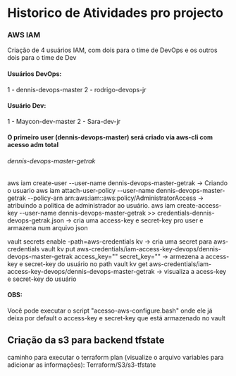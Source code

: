 # Historico de Atividades pro projecto

### AWS IAM
Criação de 4 usuários IAM, com dois para o time de DevOps e os outros dois para o time de Dev

#### Usuários DevOps:
1 - dennis-devops-master
2 - rodrigo-devops-jr 


#### Usuário Dev:
1 - Maycon-dev-master
2 - Sara-dev-jr

#### O primeiro user (dennis-devops-master) será criado via aws-cli com acesso adm total

###### dennis-devops-master-getrak
aws iam create-user --user-name dennis-devops-master-getrak -> Criando o usuario
aws iam attach-user-policy --user-name dennis-devops-master-getrak --policy-arn arn:aws:iam::aws:policy/AdministratorAccess -> atribuindo a politica de administrador ao usuário.
aws iam create-access-key --user-name dennis-devops-master-getrak >> credentials-dennis-devops-getrak.json -> cria uma access-key e secret-key pro user e armazena num arquivo json

vault secrets enable -path=aws-credentials kv -> cria uma secret para aws-credentials
vault kv put aws-credentials/iam-access-key-devops/dennis-devops-master-getrak access_key="" secret_key="" -> armezena a access-key e secret-key do usuário no path
vault kv get aws-credentials/iam-access-key-devops/dennis-devops-master-getrak -> visualiza a acess-key e secret-key do usuário

#### OBS:
Você pode executar o script "acesso-aws-configure.bash" onde ele já deixa por default o access-key e secret-key que está armazenado no vault



## Criação da s3 para backend tfstate
caminho para executar o terraform plan (visualize o arquivo variables para adicionar as informações):
Terraform/S3/s3-tfstate